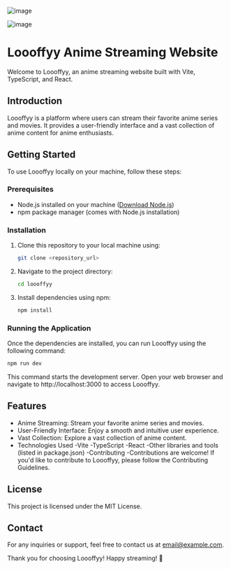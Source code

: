![image](https://github.com/Pythonwithsean/Loooffyy-Anime-Streaming-Website/assets/107402787/e0387606-fd2a-4630-ae81-4121a5c52139)

![image](https://github.com/Pythonwithsean/Loooffyy-Anime-Streaming-Website/assets/107402787/f5e5b026-4d1c-47da-9860-e5ab5367499e)



# Loooffyy Anime Streaming Website

Welcome to Loooffyy, an anime streaming website built with Vite, TypeScript, and React.

## Introduction

Loooffyy is a platform where users can stream their favorite anime series and movies. It provides a user-friendly interface and a vast collection of anime content for anime enthusiasts.

## Getting Started

To use Loooffyy locally on your machine, follow these steps:

### Prerequisites

- Node.js installed on your machine ([Download Node.js](https://nodejs.org/))
- npm package manager (comes with Node.js installation)

### Installation

1. Clone this repository to your local machine using:

    ```bash
    git clone <repository_url>
    ```

2. Navigate to the project directory:

    ```bash
    cd loooffyy
    ```

3. Install dependencies using npm:

    ```bash
    npm install
    ```

### Running the Application

Once the dependencies are installed, you can run Loooffyy using the following command:

```bash
npm run dev
```

This command starts the development server. Open your web browser and navigate to http://localhost:3000 to access Loooffyy.

## Features

- Anime Streaming: Stream your favorite anime series and movies.
- User-Friendly Interface: Enjoy a smooth and intuitive user experience.
- Vast Collection: Explore a vast collection of anime content.
- Technologies Used
-Vite
-TypeScript
-React
-Other libraries and tools (listed in package.json)
-Contributing
-Contributions are welcome! If you'd like to contribute to Loooffyy, please follow the Contributing Guidelines.

## License
This project is licensed under the MIT License.

## Contact
For any inquiries or support, feel free to contact us at email@example.com.

Thank you for choosing Loooffyy! Happy streaming! 🎉
